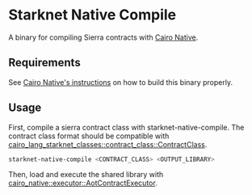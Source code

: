 # Starknet Native Compile

A binary for compiling Sierra contracts with [Cairo Native](https://lambdaclass.github.io/cairo_native/cairo_native/).

## Requirements

See [Cairo Native's instructions](https://lambdaclass.github.io/cairo_native/cairo_native/#getting-started) on how to build this binary properly.

## Usage

First, compile a sierra contract class with starknet-native-compile. The contract class format should be compatible with [cairo_lang_starknet_classes::contract_class::ContractClass](https://docs.rs/cairo-lang-starknet-classes/*/cairo_lang_starknet_classes/contract_class/struct.ContractClass.html).

```bash
starknet-native-compile <CONTRACT_CLASS> <OUTPUT_LIBRARY>
```

Then, load and execute the shared library with [cairo_native::executor::AotContractExecutor](https://lambdaclass.github.io/cairo_native/cairo_native/executor/struct.AotContractExecutor.html).
